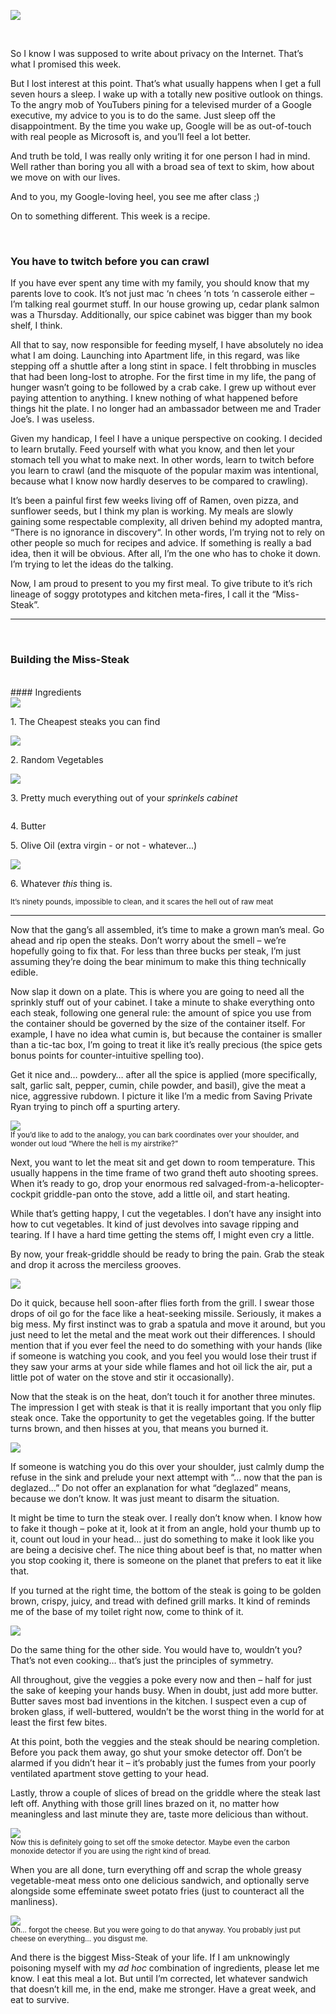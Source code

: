 <!--The Miss-Steak | Blog by Alex Recker-->
<!--Learn to cook one of the first edible meals that has ever left my humble kitchen. Let's try not to poison ourselves with this buttery steak sandwich.-->
<!--/the-miss-steak-->
<!--The Miss-Steak-->

![](/static/img/misssteakbanner.jpg)

<br>

So I know I was supposed to write about privacy on the Internet.  That’s what I promised this week.

But I lost interest at this point.  That’s what usually happens when I get a full seven hours a sleep.  I wake up with a totally new positive outlook on things.  To the angry mob of YouTubers pining for a televised murder of a Google executive, my advice to you is to do the same.  Just sleep off the disappointment.  By the time you wake up, Google will be as out-of-touch with real people as Microsoft is, and you’ll feel a lot better.

And truth be told, I was really only writing it for one person I had in mind.  Well rather than boring you all with a broad sea of text to skim, how about we move on with our lives.

And to you, my Google-loving heel, you see me after class ;)

On to something different.  This week is a recipe.

<br>

### You have to twitch before you can crawl
If you have ever spent any time with my family, you should know that my parents love to cook.  It’s not just mac ‘n chees ‘n tots ‘n casserole either – I’m talking real gourmet stuff.  In our house growing up, cedar plank salmon was a Thursday.  Additionally, our spice cabinet was bigger than my book shelf, I think.

All that to say, now responsible for feeding myself, I have absolutely no idea what I am doing.  Launching into Apartment life, in this regard, was like stepping off a shuttle after a long stint in space.  I felt throbbing in muscles that had been long-lost to atrophe.  For the first time in my life, the pang of hunger wasn’t going to be followed by a crab cake.  I grew up without ever paying attention to anything.  I knew nothing of what happened before things hit the plate.  I no longer had an ambassador between me and Trader Joe’s.  I was useless.

Given my handicap, I feel I have a unique perspective on cooking.  I decided to learn brutally.  Feed yourself with what you know, and then let your stomach tell you what to make next.  In other words, learn to twitch before you learn to crawl (and the misquote of the popular maxim was intentional, because what I know now hardly deserves to be compared to crawling).

It’s been a painful first few weeks living off of Ramen, oven pizza, and sunflower seeds, but I think my plan is working.  My meals are slowly gaining some respectable complexity, all driven behind my adopted mantra, “There is no ignorance in discovery“.  In other words, I’m trying not to rely on other people so much for recipes and advice.  If something is really a bad idea, then it will be obvious.  After all, I’m the one who has to choke it down.  I’m trying to let the ideas do the talking.

Now, I am proud to present to you my first meal.  To give tribute to it’s rich lineage of soggy prototypes and kitchen meta-fires, I call it the “Miss-Steak”.

<hr>

<br>

### Building the Miss-Steak
<br>
#### Ingredients
<div class="row">
    <div class="col-centered col-lg-6">
        <div class="thumbnail">
        	<img src="/static/img/cheapsteaks.jpg">
            <div class="caption">
                <p>1. The Cheapest steaks you can find</p>
            </div>
        </div>
        <div class="thumbnail">
        	<img src="/static/img/randomvegetables.jpg">
            <div class="caption">
                <p>2. Random Vegetables</p>
            </div>
        </div>
        <div class="thumbnail">
        	<img src="/static/img/sprinklescabinet.jpg">
            <div class="caption">
                <p>3. Pretty much everything out of your <em>sprinkels cabinet</em></p>
            </div>
        </div>
        <div class="thumbnail">
        	<img src="">
            <div class="caption">
                <p>4. Butter</p>
                <p>5. Olive Oil (extra virgin - or not - whatever...)</p>
            </div>
        </div>
        <div class="thumbnail">
        	<img src="/static/img/skillet.jpg">
            <div class="caption">
            	<p>6. Whatever <em>this</em> thing is.</p>
            	<small>It’s ninety pounds, impossible to clean, and it scares the hell out of raw meat</small>
            </div>
        </div>
    </div>
</div>

<hr>

Now that the gang’s all assembled, it’s time to make a grown man’s meal.  Go ahead and rip open the steaks.  Don’t worry about the smell – we’re hopefully going to fix that.  For less than three bucks per steak, I’m just assuming they’re doing the bear minimum to make this thing technically edible.

Now slap it down on a plate.  This is where you are going to need all the sprinkly stuff out of your cabinet.  I take a minute to shake everything onto each steak, following one general rule: the amount of spice you use from the container should be governed by the size of the container itself.  For example, I have no idea what cumin is, but because the container is smaller than a tic-tac box, I’m going to treat it like it’s really precious (the spice gets bonus points for counter-intuitive spelling too).

Get it nice and… powdery… after all the spice is applied (more specifically, salt, garlic salt, pepper, cumin, chile powder, and basil), give the meat a nice, aggressive rubdown.  I picture it like I’m a medic from Saving Private Ryan trying to pinch off a spurting artery.

<div class="row">
    <div class="col-centered col-lg-6">
        <div class="thumbnail">
            <img src="/static/img/rubbingmeat.jpg">
            <div class="caption">
                <small>If you’d like to add to the analogy, you can bark coordinates over your shoulder, and wonder out loud “Where the hell is my airstrike?”</small>
            </div>
        </div>
    </div>
</div>

Next, you want to let the meat sit and get down to room temperature.  This usually happens in the time frame of two grand theft auto shooting sprees.  When it’s ready to go, drop your enormous red salvaged-from-a-helicopter-cockpit griddle-pan onto the stove, add a little oil, and start heating.

While that’s getting happy, I cut the vegetables.  I don’t have any insight into how to cut vegetables.  It kind of just devolves into savage ripping and tearing.  If I have a hard time getting the stems off, I might even cry a little.

By now, your freak-griddle should be ready to bring the pain.  Grab the steak and drop it across the merciless grooves.  

<div class="row">
    <div class="col-centered col-lg-6">
        <div class="thumbnail">
            <img src="/static/img/layingmeat.jpg">
            <div class="caption">
            </div>
        </div>
    </div>
</div>

Do it quick, because hell soon-after flies forth from the grill.  I swear those drops of oil go for the face like a heat-seeking missile.  Seriously, it makes a big mess.  My first instinct was to grab a spatula and move it around, but you just need to let the metal and the meat work out their differences.  I should mention that if you ever feel the need to do something with your hands (like if someone is watching you cook, and you feel you would lose their trust if they saw your arms at your side while flames and hot oil lick the air, put a little pot of water on the stove and stir it occasionally).

Now that the steak is on the heat, don’t touch it for another three minutes.  The impression I get with steak is that it is really important that you only flip steak once.  Take the opportunity to get the vegetables going.  If the butter turns brown, and then hisses at you, that means you burned it.


<div class="row">
    <div class="col-centered col-lg-6">
        <div class="thumbnail">
            <img src="/static/img/dumpingveggies.jpg">
            <div class="caption">
            </div>
        </div>
    </div>
</div>
 

If someone is watching you do this over your shoulder, just calmly dump the refuse in the sink and prelude your next attempt with “… now that the pan is deglazed…”  Do not offer an explanation for what “deglazed” means, because we don’t know.  It was just meant to disarm the situation.

It might be time to turn the steak over.  I really don’t know when.  I know how to fake it though – poke at it, look at it from an angle, hold your thumb up to it, count out loud in your head… just do something to make it look like you are being a decisive chef.  The nice thing about beef is that, no matter when you stop cooking it, there is someone on the planet that prefers to eat it like that.

If you turned at the right time, the bottom of the steak is going to be golden brown, crispy, juicy, and tread with defined grill marks.  It kind of reminds me of the base of my toilet right now, come to think of it.

<div class="row">
    <div class="col-centered col-lg-6">
        <div class="thumbnail">
            <img src="/static/img/grillingmeat.jpg">
            <div class="caption">
            </div>
        </div>
    </div>
</div>

Do the same thing for the other side. You would have to, wouldn’t you?  That’s not even cooking… that’s just the principles of symmetry.

All throughout, give the veggies a poke every now and then – half for just the sake of keeping your hands busy.  When in doubt, just add more butter.  Butter saves most bad inventions in the kitchen.  I suspect even a cup of broken glass, if well-buttered, wouldn’t be the worst thing in the world for at least the first few bites.

At this point, both the veggies and the steak should be nearing completion.  Before you pack them away, go shut your smoke detector off.  Don’t be alarmed if you didn’t hear it – it’s probably just the fumes from your poorly ventilated apartment stove getting to your head.

Lastly, throw a couple of slices of bread on the griddle where the steak last left off.  Anything with those grill lines brazed on it, no matter how meaningless and last minute they are, taste more delicious than without.

<div class="row">
    <div class="col-centered col-lg-6">
        <div class="thumbnail">
            <img src="/static/img/hotbread.jpg">
            <div class="caption">
            	<small>Now this is definitely going to set off the smoke detector. Maybe even the carbon monoxide detector if you are using the right kind of bread.</small>
            </div>
        </div>
    </div>
</div>

When you are all done, turn everything off and scrap the whole greasy vegetable-meat mess onto one delicious sandwich, and optionally serve alongside some effeminate sweet potato fries (just to counteract all the manliness).

<div class="row">
    <div class="col-centered col-lg-6">
        <div class="thumbnail">
            <img src="/static/img/forgotthecheese.jpg">
            <div class="caption">
            	<small>Oh… forgot the cheese. But you were going to do that anyway. You probably just put cheese on everything… you disgust me.</small>
            </div>
        </div>
    </div>
</div>

And there is the biggest Miss-Steak of your life.  If I am unknowingly poisoning myself with my *ad hoc* combination of ingredients, please let me know.  I eat this meal a lot.  But until I’m corrected, let whatever sandwich that doesn’t kill me, in the end, make me stronger.  Have a great week, and eat to survive.